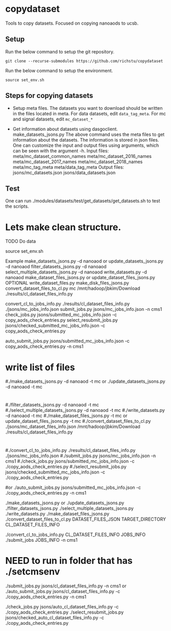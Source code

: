 # copydataset

Tools to copy datasets. Focused on copying nanoaods to ucsb.

## Setup

Run the below command to setup the git repository.

    git clone --recurse-submodules https://github.com/richstu/copydataset

Run the below command to setup the environment.
    
    source set_env.sh

## Steps for copying datasets

* Setup meta files.
The datasets you want to download should be written in the files located in meta.
For data datasets, edit `data_tag_meta`. For mc and signal datasets, edit `mc_dataset_*`

* Get information about datasets using dasgoclient.
    make_datasets_jsons.py
The above command uses the meta files to get information about the datasets.
The information is stored in json files.
One can customize the input and output files using arguments, which can be seen with the argument -h.
Input files:
  meta/mc_dataset_common_names
  meta/mc_dataset_2016_names
  meta/mc_dataset_2017_names
  meta/mc_dataset_2018_names
  meta/mc_tag_meta
  meta/data_tag_meta
Output files:
  jsons/mc_datasets.json
  jsons/data_datasets.json


## Test

One can run ./modules/datasets/test/get_datasets/get_datasets.sh to test the scripts.

# Lets make clean structure.
TODO Do data

source set_env.sh

Example
make_datasets_jsons.py -d nanoaod or update_datasets_jsons.py -d nanoaod
filter_datasets_jsons.py -d nanoaod
select_multiple_datasets_jsons.py -d nanoaod
write_datasets.py -d nanoaod
make_dataset_files_jsons.py or update_dataset_files_jsons.py
OPTIONAL write_dataset_files.py
make_disk_files_jsons.py
convert_dataset_files_to_cl.py mc /mnt/hadoop/jbkim/Download ./results/cl_dataset_files_info.py

convert_cl_to_jobs_info.py ./results/cl_dataset_files_info.py ./jsons/mc_jobs_info.json
submit_jobs.py jsons/mc_jobs_info.json -n cms1
check_jobs.py jsons/submitted_mc_jobs_info.json -c copy_aods_check_entries.py
select_resubmit_jobs.py jsons/checked_submitted_mc_jobs_info.json -c copy_aods_check_entries.py

auto_submit_jobs.py jsons/submitted_mc_jobs_info.json -c copy_aods_check_entries.py -n cms1

#  write list of files

#./make_datasets_jsons.py -d nanoaod -t mc or ./update_datasets_jsons.py -d nanoaod -t mc
# 
#./filter_datasets_jsons.py -d nanoaod -t mc
#./select_multiple_datasets_jsons.py -d nanoaod -t mc
#./write_datasets.py -d nanoaod -t mc
#./make_dataset_files_jsons.py -t mc or update_dataset_files_jsons.py -t mc
#./convert_dataset_files_to_cl.py ./jsons/mc_dataset_files_info.json /mnt/hadoop/jbkim/Download ./results/cl_dataset_files_info.py
#
#./convert_cl_to_jobs_info.py ./results/cl_dataset_files_info.py ./jsons/mc_jobs_info.json
#./submit_jobs.py jsons/mc_jobs_info.json -n cms1
#./check_jobs.py jsons/submitted_mc_jobs_info.json -c ./copy_aods_check_entries.py
#./select_resubmit_jobs.py jsons/checked_submitted_mc_jobs_info.json -c ./copy_aods_check_entries.py


#or ./auto_submit_jobs.py jsons/submitted_mc_jobs_info.json -c ./copy_aods_check_entries.py -n cms1

./make_datasets_jsons.py or ./update_datasets_jsons.py
./filter_datasets_jsons.py
./select_multiple_datasets_jsons.py
./write_datasets.py
./make_dataset_files_jsons.py
./convert_dataset_files_to_cl.py DATASET_FILES_JSON TARGET_DIRECTORY CL_DATASET_FILES_INFO

./convert_cl_to_jobs_info.py CL_DATASET_FILES_INFO JOBS_INFO
./submit_jobs JOBS_INFO -n cms1
# NEED to run in folder that has ./setcmsenv
./submit_jobs.py jsons/cl_dataset_files_info.py -n cms1
or
./auto_submit_jobs.py jsons/cl_dataset_files_info.py -c ./copy_aods_check_entries.py -n cms1

./check_jobs.py jsons/auto_cl_dataset_files_info.py -c ./copy_aods_check_entries.py
./select_resubmit_jobs.py jsons/checked_auto_cl_dataset_files_info.py -c ./copy_aods_check_entries.py
